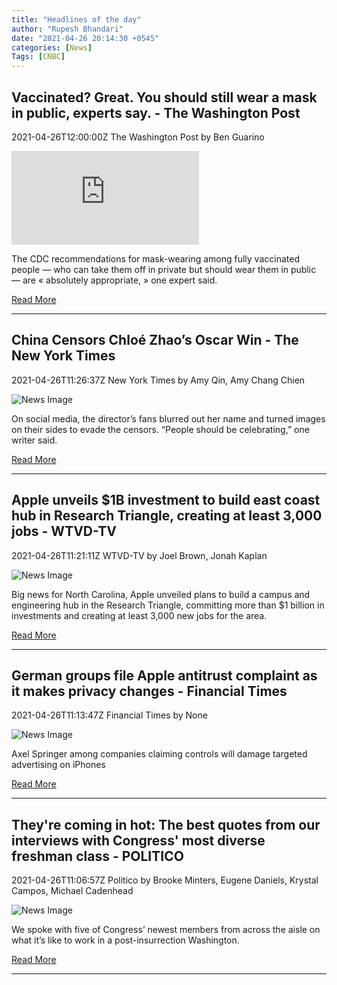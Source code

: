 ```yaml
---
title: "Headlines of the day"
author: "Rupesh Bhandari"
date: "2021-04-26 20:14:30 +0545"
categories: [News]
Tags: [CNBC]
---
```


## Vaccinated? Great. You should still wear a mask in public, experts say. - The Washington Post

2021-04-26T12:00:00Z The Washington Post by Ben Guarino

![News Image](https://www.washingtonpost.com/wp-apps/imrs.php?src=https://arc-anglerfish-washpost-prod-washpost.s3.amazonaws.com/public/VC57WWHSDAI6VABFLU2IS5UKZA.jpg&w=1440)

The CDC recommendations for mask-wearing among fully vaccinated people — who can take them off in private but should wear them in public — are « absolutely appropriate, » one expert said.

[Read More](https://www.washingtonpost.com/health/2021/04/26/vaccinated-wear-a-mask/)

---

## China Censors Chloé Zhao’s Oscar Win - The New York Times

2021-04-26T11:26:37Z New York Times by Amy Qin, Amy Chang Chien

![News Image](https://static01.nyt.com/images/2021/04/26/world/26china-oscars-01/26china-oscars-01-facebookJumbo.jpg)

On social media, the director’s fans blurred out her name and turned images on their sides to evade the censors. “People should be celebrating,” one writer said.

[Read More](https://www.nytimes.com/2021/04/26/world/asia/china-chloe-zhao-oscars.html)

---

## Apple unveils $1B investment to build east coast hub in Research Triangle, creating at least 3,000 jobs - WTVD-TV

2021-04-26T11:21:11Z WTVD-TV by Joel Brown, Jonah Kaplan

![News Image](https://cdn.abcotvs.com/dip/images/10548901_AppleGeneric.jpg?w=1600)

Big news for North Carolina, Apple unveiled plans to build a campus and engineering hub in the Research Triangle, committing more than $1 billion in investments and creating at least 3,000 new jobs for the area.

[Read More](https://abc11.com/apple-research-triangle-park-north-carolina/10547896/)

---

## German groups file Apple antitrust complaint as it makes privacy changes - Financial Times

2021-04-26T11:13:47Z Financial Times by None

![News Image](https://www.ft.com/__origami/service/image/v2/images/raw/https%3A%2F%2Fd1e00ek4ebabms.cloudfront.net%2Fproduction%2F0894b1f2-9b8c-4b3e-aed8-99c0d59eb2b3.jpg?source=next-opengraph&fit=scale-down&width=900)

Axel Springer among companies claiming controls will damage targeted advertising on iPhones

[Read More](https://www.ft.com/content/0a48d9aa-244b-4945-b2a0-01c68683544a)

---

## They're coming in hot: The best quotes from our interviews with Congress' most diverse freshman class - POLITICO

2021-04-26T11:06:57Z Politico by Brooke Minters, Eugene Daniels, Krystal Campos, Michael Cadenhead

![News Image](https://static.politico.com/1b/ee/da0db71649d3be064dd4dcd660e9/red-fresh-blue-illo-final-1.jpg)

We spoke with five of Congress’ newest members from across the aisle on what it’s like to work in a post-insurrection Washington.

[Read More](https://www.politico.com/news/2021/04/26/new-117th-congress-freshman-members-diversity-2021-483987)

---
